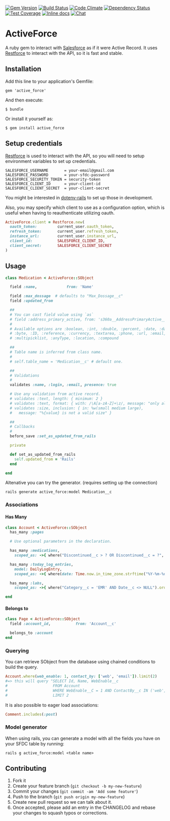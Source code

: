 [![Gem Version](http://img.shields.io/gem/v/active_force.svg)](http://badge.fury.io/rb/active_force)
[![Build Status](http://img.shields.io/travis/ionia-corporation/active_force.svg)](https://travis-ci.org/ionia-corporation/active_force)
[![Code Climate](http://img.shields.io/codeclimate/github/ionia-corporation/active_force.svg)](https://codeclimate.com/github/ionia-corporation/active_force)
[![Dependency Status](http://img.shields.io/gemnasium/ionia-corporation/active_force.svg)](https://gemnasium.com/ionia-corporation/active_force)
[![Test Coverage](https://codeclimate.com/github/ionia-corporation/active_force/badges/coverage.svg)](https://codeclimate.com/github/ionia-corporation/active_force)
[![Inline docs](http://inch-ci.org/github/ionia-corporation/active_force.png?branch=master)](http://inch-ci.org/github/ionia-corporation/active_force)
[![Chat](http://img.shields.io/badge/chat-gitter-brightgreen.svg)](https://gitter.im/ionia-corporation/active_force)

# ActiveForce

A ruby gem to interact with [Salesforce][1] as if it were Active Record. It
uses [Restforce][2] to interact with the API, so it is fast and stable.

## Installation

Add this line to your application's Gemfile:

    gem 'active_force'

And then execute:

    $ bundle

Or install it yourself as:

    $ gem install active_force

## Setup credentials

[Restforce][2] is used to interact with the API, so you will need to setup
environment variables to set up credentials.

    SALESFORCE_USERNAME       = your-email@gmail.com
    SALESFORCE_PASSWORD       = your-sfdc-password
    SALESFORCE_SECURITY_TOKEN = security-token
    SALESFORCE_CLIENT_ID      = your-client-id
    SALESFORCE_CLIENT_SECRET  = your-client-secret

You might be interested in [dotenv-rails][3] to set up those in development.

Also, you may specify which client to use as a configuration option, which is useful
when having to reauthenticate utilizing oauth.

```ruby
ActiveForce.client = Restforce.new(
  oauth_token:         current_user.oauth_token,
  refresh_token:       current_user.refresh_token,
  instance_url:        current_user.instance_url,
  client_id:           SALESFORCE_CLIENT_ID,
  client_secret:       SALESFORCE_CLIENT_SECRET
)
```

## Usage

```ruby
class Medication < ActiveForce::SObject

  field :name,             from: 'Name'

  field :max_dossage  # defaults to "Max_Dossage__c"
  field :updated_from

  ##
  # You can cast field value using `as`
  # field :address_primary_active, from: 's360a__AddressPrimaryActive__c', as: :boolean
  #
  # Available options are :boolean, :int, :double, :percent, :date, :datetime, :string, :base64,
  # :byte, :ID, :reference, :currency, :textarea, :phone, :url, :email, :combobox, :picklist,
  # :multipicklist, :anyType, :location, :compound

  ##
  # Table name is inferred from class name.
  #
  # self.table_name = 'Medication__c' # default one.

  ##
  # Validations
  #
  validates :name, :login, :email, presence: true

  # Use any validation from active record.
  # validates :text, length: { minimum: 2 }
  # validates :text, format: { with: /\A[a-zA-Z]+\z/, message: "only allows letters" }
  # validates :size, inclusion: { in: %w(small medium large),
  #   message: "%{value} is not a valid size" }

  ##
  # Callbacks
  #
  before_save :set_as_updated_from_rails

  private

  def set_as_updated_from_rails
    self.updated_from = 'Rails'
  end

end
```

Altenative you can try the generator. (requires setting up the connection)

    rails generate active_force:model Medication__c

### Associations

#### Has Many

```ruby
class Account < ActiveForce::SObject
  has_many :pages

  # Use optional parameters in the declaration.

  has_many :medications,
    scoped_as: ->{ where("Discontinued__c > ? OR Discontinued__c = ?", Date.today.strftime("%Y-%m-%d"), nil) }

  has_many :today_log_entries,
    model: DailyLogEntry,
    scoped_as: ->{ where(date: Time.now.in_time_zone.strftime("%Y-%m-%d")) }

  has_many :labs,
    scoped_as: ->{ where("Category__c = 'EMR' AND Date__c <> NULL").order('Date__c DESC') }

end
```

#### Belongs to

```ruby
class Page < ActiveForce::SObject
  field :account_id,           from: 'Account__c'

  belongs_to :account
end
```

### Querying

You can retrieve SObject from the database using chained conditions to build
the query.

```ruby
Account.where(web_enable: 1, contact_by: ['web', 'email']).limit(2)
#=> this will query "SELECT Id, Name, WebEnable__c
#                    FROM Account
#                    WHERE WebEnable__C = 1 AND ContactBy__c IN ('web','email')
#                    LIMIT 2
```

It is also possible to eager load associations:

```ruby
Comment.includes(:post)
```

### Model generator

When using rails, you can generate a model with all the fields you have on your SFDC table by running:

    rails g active_force:model <table name>

## Contributing

1. Fork it
2. Create your feature branch (`git checkout -b my-new-feature`)
3. Commit your changes (`git commit -am 'Add some feature'`)
4. Push to the branch (`git push origin my-new-feature`)
5. Create new pull request so we can talk about it.
6. Once accepted, please add an entry in the CHANGELOG and rebase your changes
   to squash typos or corrections.

 [1]: http://www.salesforce.com
 [2]: https://github.com/ejholmes/restforce
 [3]: https://github.com/bkeepers/dotenv

